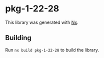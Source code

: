 # pkg-1-22-28

This library was generated with [Nx](https://nx.dev).

## Building

Run `nx build pkg-1-22-28` to build the library.
